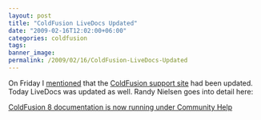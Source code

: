 ```yaml
---
layout: post
title: "ColdFusion LiveDocs Updated"
date: "2009-02-16T12:02:00+06:00"
categories: coldfusion 
tags: 
banner_image: 
permalink: /2009/02/16/ColdFusion-LiveDocs-Updated
---
```


On Friday I <a href="http://www.raymondcamden.com/index.cfm/2009/2/13/ColdFusion-added-to-Adobe-Community-Help">mentioned</a> that the <a href="http://www.adobe.com/support/coldfusion">ColdFusion support site</a> had been updated. Today LiveDocs was updated as well. Randy Nielsen goes into detail here:

<a href="http://blogs.adobe.com/flexdoc/2009/02/coldfusion_8_documentation_is.html">ColdFusion 8 documentation is now running under Community Help</a>